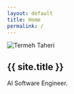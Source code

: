 ```yaml
---
layout: default
title: Home
permalink: /
---
```

<section id="home">
  <img src="{{ '/assets/profile.jpg' | relative_url }}" alt="Termeh Taheri">
  <h1>{{ site.title }}</h1>
  <p>AI Software Engineer.</p>
</section>